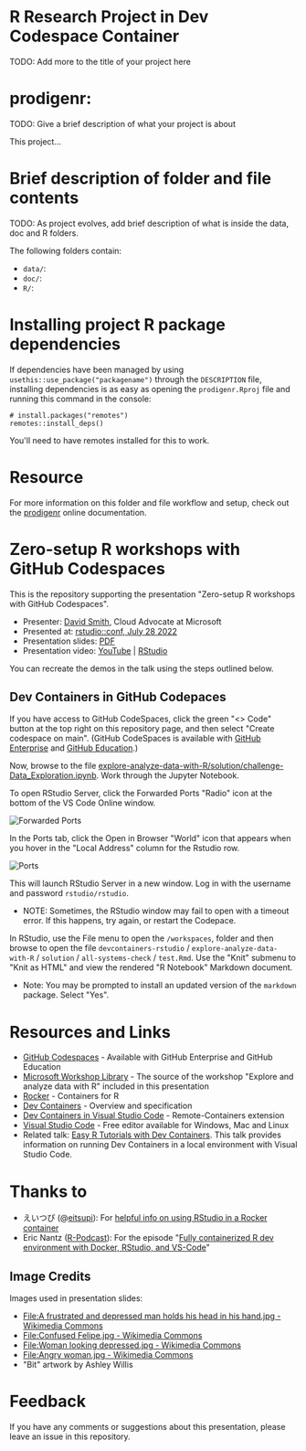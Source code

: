 # R Research Project in Dev Codespace Container

TODO: Add more to the title of your project here

# prodigenr:

TODO: Give a brief description of what your project is about

This project...

# Brief description of folder and file contents

TODO: As project evolves, add brief description of what is inside the data, doc
and R folders.

The following folders contain:

- `data/`:
- `doc/`:
- `R/`:

# Installing project R package dependencies

If dependencies have been managed by using `usethis::use_package("packagename")`
through the `DESCRIPTION` file, installing dependencies is as easy as opening
the `prodigenr.Rproj` file and running this command in the console:

    # install.packages("remotes")
    remotes::install_deps()

You'll need to have remotes installed for this to work.

# Resource

For more information on this folder and file workflow and setup, check out the
[prodigenr](https://rostools.github.io/prodigenr) online documentation.

# Zero-setup R workshops with GitHub Codespaces

This is the repository supporting the presentation "Zero-setup R workshops with
GitHub Codespaces".

- Presenter: [David Smith](https://www.linkedin.com/in/dmsmith/), Cloud Advocate
  at Microsoft
- Presented at:
  [rstudio::conf, July 28 2022](https://rstudioconf2022.sched.com/event/11iag/zero-setup-r-workshops-with-github-codespaces)
- Presentation slides: [PDF](ZeroSetupWorkshopsRStudioConf2022.pdf)
- Presentation video: [YouTube](https://www.youtube.com/watch?v=2uXLikk30Ew) |
  [RStudio](https://www.rstudio.com/conference/2022/talks/zero-setup-r-workshops-github/)

You can recreate the demos in the talk using the steps outlined below.

## Dev Containers in GitHub Codepaces

If you have access to GitHub CodeSpaces, click the green "<> Code" button at the
top right on this repository page, and then select "Create codespace on main".
(GitHub CodeSpaces is available with
[GitHub Enterprise](https://github.com/enterprise) and
[GitHub Education](https://education.github.com/).)

Now, browse to the file
[explore-analyze-data-with-R/solution/challenge-Data_Exploration.ipynb](explore-analyze-data-with-R/solution/challenge-Data_Exploration.ipynb).
Work through the Jupyter Notebook.

To open RStudio Server, click the Forwarded Ports "Radio" icon at the bottom of
the VS Code Online window.

![Forwarded Ports](img/forwarded_ports.png)

In the Ports tab, click the Open in Browser "World" icon that appears when you
hover in the "Local Address" column for the Rstudio row.

![Ports](img/ports.png)

This will launch RStudio Server in a new window. Log in with the username and
password `rstudio/rstudio`.

- NOTE: Sometimes, the RStudio window may fail to open with a timeout error. If
  this happens, try again, or restart the Codepace.

In RStudio, use the File menu to open the `/workspaces`, folder and then browse
to open the file `devcontainers-rstudio` / `explore-analyze-data-with-R` /
`solution` / `all-systems-check` / `test.Rmd`. Use the "Knit" submenu to "Knit
as HTML" and view the rendered "R Notebook" Markdown document.

- Note: You may be prompted to install an updated version of the `markdown`
  package. Select "Yes".

# Resources and Links

- [GitHub Codespaces](https://github.com/features/codespaces) - Available with
  GitHub Enterprise and GitHub Education
- [Microsoft Workshop Library](https://github.com/microsoft/workshop-library) -
  The source of the workshop "Explore and analyze data with R" included in this
  presentation
- [Rocker](https://www.rocker-project.org/) - Containers for R
- [Dev Containers](https://containers.dev/) - Overview and specification
- [Dev Containers in Visual Studio Code](https://marketplace.visualstudio.com/items?itemName=ms-vscode-remote.remote-containers) -
  Remote-Containers extension
- [Visual Studio Code](https://code.visualstudio.com/) - Free editor available
  for Windows, Mac and Linux
- Related talk:
  [Easy R Tutorials with Dev Containers](https://github.com/revodavid/devcontainers-r).
  This talk provides information on running Dev Containers in a local
  environment with Visual Studio Code.

# Thanks to

- えいつぴ (@[eitsupi](https://twitter.com/eitsupi)): For
  [helpful info on using RStudio in a Rocker container](https://www.rocker-project.org/images/versioned/rstudio)
- Eric Nantz ([R-Podcast](https://r-podcast.org/)): For the episode
  "[Fully containerized R dev environment with Docker, RStudio, and VS-Code](https://www.youtube.com/watch?v=4wRiPG9LM3o)"

## Image Credits

Images used in presentation slides:

- [File:A frustrated and depressed man holds his head in his hand.jpg - Wikimedia Commons](https://commons.wikimedia.org/wiki/File:A_frustrated_and_depressed_man_holds_his_head_in_his_hand.jpg)
- [File:Confused Felipe.jpg - Wikimedia Commons](https://commons.wikimedia.org/wiki/File:Confused_Felipe.jpg)
- [File:Woman looking depressed.jpg - Wikimedia Commons](https://commons.wikimedia.org/wiki/File:Woman_looking_depressed.jpg)
- [File:Angry woman.jpg - Wikimedia Commons](https://commons.wikimedia.org/wiki/File:Angry_woman.jpg)
- "Bit" artwork by Ashley Willis

# Feedback

If you have any comments or suggestions about this presentation, please leave an
issue in this repository.
